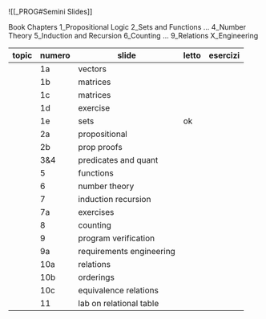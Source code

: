 
![[_PROG#Semini Slides]]

Book Chapters
1_Propositional Logic
2_Sets and Functions
...
4_Number Theory
5_Induction and Recursion
6_Counting
...
9_Relations
X_Engineering

| topic | numero | slide                    | letto | esercizi |
| ----- | ------ | ------------------------ | ----- | -------- |
|       | 1a     | vectors                  |       |          |
|       | 1b     | matrices                 |       |          |
|       | 1c     | matrices                 |       |          |
|       | 1d     | exercise                 |       |          |
|       | 1e     | sets                     | ok    |          |
|       | 2a     | propositional            |       |          |
|       | 2b     | prop proofs              |       |          |
|       | 3&4    | predicates and quant     |       |          |
|       | 5      | functions                |       |          |
|       | 6      | number theory            |       |          |
|       | 7      | induction recursion      |       |          |
|       | 7a     | exercises                |       |          |
|       | 8      | counting                 |       |          |
|       | 9      | program verification     |       |          |
|       | 9a     | requirements engineering |       |          |
|       | 10a    | relations                |       |          |
|       | 10b    | orderings                |       |          |
|       | 10c    | equivalence relations    |       |          |
|       | 11     | lab on relational table  |       |          |








